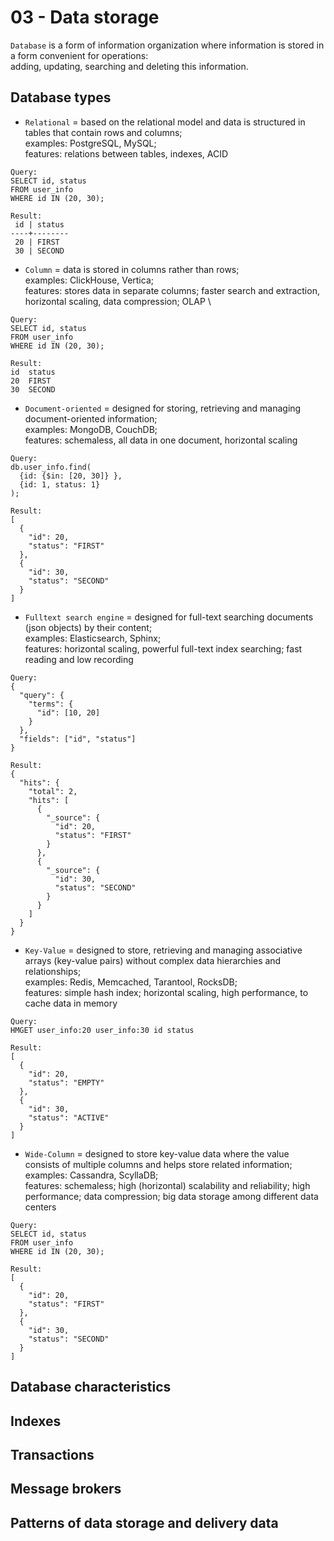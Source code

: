 03 - Data storage
=======

`Database` is a form of information organization where information is stored in a form convenient for operations: \
adding, updating, searching and deleting this information.

## Database types
 - `Relational` = based on the relational model and data is structured in tables that contain rows and columns; \
   examples: PostgreSQL, MySQL; \
   features: relations between tables, indexes, ACID
```
Query:
SELECT id, status
FROM user_info
WHERE id IN (20, 30);

Result:
 id | status 
----+--------
 20 | FIRST
 30 | SECOND
```

 - `Column` = data is stored in columns rather than rows; \
   examples: ClickHouse, Vertica; \
   features: stores data in separate columns; faster search and extraction, horizontal scaling, data compression; OLAP \
```
Query:
SELECT id, status
FROM user_info
WHERE id IN (20, 30);

Result:
id	status
20	FIRST
30	SECOND
```

 - `Document-oriented` = designed for storing, retrieving and managing document-oriented information; \
   examples: MongoDB, CouchDB; \
   features: schemaless, all data in one document, horizontal scaling
```
Query:
db.user_info.find( 
  {id: {$in: [20, 30]} }, 
  {id: 1, status: 1} 
);

Result:
[
  {
    "id": 20,
    "status": "FIRST"
  },
  {
    "id": 30,
    "status": "SECOND"
  }
]
```

 - `Fulltext search engine` = designed for full-text searching documents (json objects) by their content; \
   examples: Elasticsearch, Sphinx; \
   features: horizontal scaling, powerful full-text index searching; fast reading and low recording
```
Query:
{
  "query": {
    "terms": {
      "id": [10, 20]
    }
  },
  "fields": ["id", "status"]
}

Result:
{
  "hits": {
    "total": 2,
    "hits": [
      {
        "_source": {
          "id": 20,
          "status": "FIRST"
        }
      },
      {
        "_source": {
          "id": 30,
          "status": "SECOND"
        }
      }
    ]
  }
}
```

 - `Key-Value` = designed to store, retrieving and managing associative arrays (key-value pairs) without complex data hierarchies and relationships; \
   examples: Redis, Memcached, Tarantool, RocksDB; \
   features: simple hash index; horizontal scaling, high performance, to cache data in memory
```
Query:
HMGET user_info:20 user_info:30 id status

Result:
[
  {
    "id": 20,
    "status": "EMPTY"
  },
  {
    "id": 30,
    "status": "ACTIVE"
  }
]
```

 - `Wide-Column` = designed to store key-value data where the value consists of multiple columns and helps store related information; \
   examples: Cassandra, ScyllaDB; \
   features: schemaless; high (horizontal) scalability and reliability; high performance; data compression; big data storage among different data centers
```
Query:
SELECT id, status 
FROM user_info 
WHERE id IN (20, 30);

Result:
[
  {
    "id": 20,
    "status": "FIRST"
  },
  {
    "id": 30,
    "status": "SECOND"
  }
]
```



## Database characteristics


## Indexes


## Transactions


## Message brokers


## Patterns of data storage and delivery data

